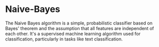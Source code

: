 # Naive-Bayes
The Naive Bayes algorithm is a simple, probabilistic classifier based on Bayes' theorem and the assumption that all features are independent of each other. It's a supervised machine learning algorithm used for classification, particularly in tasks like text classification. 

